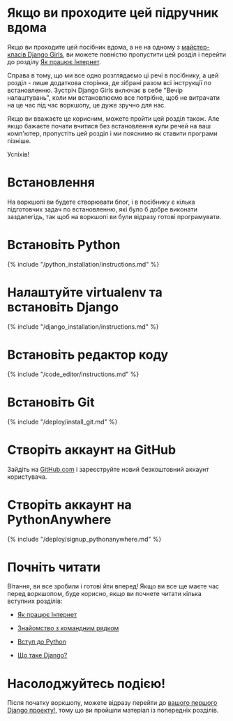 # Якщо ви проходите цей підручник вдома

Якщо ви проходите цей посібник вдома, а не на одному з [майстер-класів Django Girls](https://djangogirls.org/events/), ви можете повністю пропустити цей розділ і перейти до розділу [Як працює Інтернет](../how_the_internet_works/README.md).

Справа в тому, що ми все одно розглядаємо ці речі в посібнику, а цей розділ - лише додаткова сторінка, де зібрані разом всі інструкції по встановленню. Зустріч Django Girls включає в себе "Вечір налаштувань", коли ми встановлюємо все потрібне, щоб не витрачати на це час під час воркшопу, це дуже зручно для нас.

Якщо ви вважаєте це корисним, можете пройти цей розділ також. Але якщо бажаєте почати вчитися без встановлення купи речей на ваш комп'ютер, пропустіть цей розділ і ми пояснимо як ставити програми пізніше.

Успіхів!

# Встановлення
На воркшопі ви будете створювати блог, і в посібнику є кілька підготовчих задач по встановленню, які було б добре виконати заздалегідь, так щоб на воркшопі ви були відразу готові програмувати.

# Встановіть Python
{% include "/python_installation/instructions.md" %}

# Налаштуйте virtualenv та встановіть Django
{% include "/django_installation/instructions.md" %}

# Встановіть редактор коду
{% include "/code_editor/instructions.md" %}

# Встановіть Git
{% include "/deploy/install_git.md" %}

# Створіть аккаунт на GitHub
Зайдіть на [GitHub.com](https://www.github.com) і зареєструйте новий безкоштовний аккаунт користувача.

# Створіть аккаунт на PythonAnywhere
{% include "/deploy/signup_pythonanywhere.md" %}


# Почніть читати

Вітання, ви все зробили і готові йти вперед! Якщо ви все ще маєте час перед воркшопом, буде корисно, якщо ви почнете читати кілька вступних розділів:

  * [Як працює Інтернет](../how_the_internet_works/README.md)

  * [Знайомство з командним рядком](../intro_to_command_line/README.md)

  * [Вступ до Python](../python_introduction/README.md)

  * [Що таке Django?](../django/README.md)


# Насолоджуйтесь подією!

Після початку воркшопу, можете відразу перейти до [вашого першого Django проекту!](../django_start_project/README.md), тому що ви пройшли матеріал із попередніх розділів.
